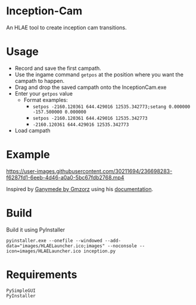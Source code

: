 # Inception-Cam
An HLAE tool to create inception cam transitions.

# Usage
* Record and save the first campath.
* Use the ingame command `getpos` at the position where you want the campath to happen.
* Drag and drop the saved campath onto the InceptionCam.exe
* Enter your `getpos` value 
   - Format examples:
      - `setpos -2160.120361 644.429016 12535.342773;setang 0.000000 -157.500000 0.000000`
      - `setpos -2160.120361 644.429016 12535.342773`
      - `-2160.120361 644.429016 12535.342773`
* Load campath


# Example
https://user-images.githubusercontent.com/30211694/236698283-f6287fd1-6eeb-4d46-a0a0-5bc67fdb2768.mp4

Inspired by [Ganymede by Gmzorz](https://youtu.be/OKpI_Ea48Wo) using his [documentation](http://gmzorz.com/inception).

# Build
Build it using PyInstaller
```
pyinstaller.exe --onefile --windowed --add-data="images/HLAELauncher.ico;images" --noconsole --icon=images/HLAELauncher.ico inception.py
```

# Requirements
```
PySimpleGUI
PyInstaller
```
